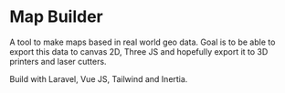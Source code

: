 # Map Builder
A tool to make maps based in real world geo data. Goal is to be able to export this data to canvas 2D, Three JS and hopefully export it to 3D printers and laser cutters.

Build with Laravel, Vue JS, Tailwind and Inertia.